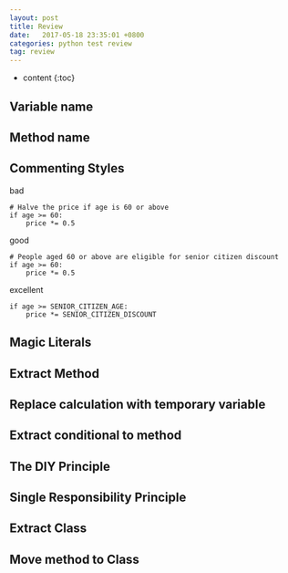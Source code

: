 ```yaml
---
layout: post
title: Review
date:   2017-05-18 23:35:01 +0800
categories: python test review
tag: review
---
```


* content
{:toc}

## Variable name
## Method name
## Commenting Styles

bad
```
# Halve the price if age is 60 or above
if age >= 60:
    price *= 0.5
```

good
```
# People aged 60 or above are eligible for senior citizen discount
if age >= 60:
    price *= 0.5
```
excellent
```
if age >= SENIOR_CITIZEN_AGE:
    price *= SENIOR_CITIZEN_DISCOUNT
```

## Magic Literals

## Extract Method

## Replace calculation with temporary variable
## Extract conditional to method
## The DIY Principle
## Single Responsibility Principle
## Extract Class
## Move method to Class

[jekyll]:      http://jekyllrb.com
[jekyll-gh]:   https://github.com/jekyll/jekyll
[jekyll-help]: https://github.com/jekyll/jekyll-help
